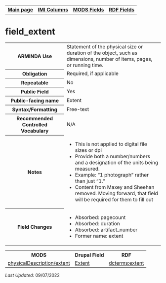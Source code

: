 <!DOCTYPE html>
<html>

<body>
<table style="width:100%">
  <tr>
    <th><a href="index.md">Main page</a></th>
	<th><a href="IMI.md">IMI Columns</a></th>
    <th><a href="MODS.md">MODS Fields</a></th>
    <th><a href="RDF.md">RDF Fields</a></th>
  </tr>
</table>

<h1>field_extent</h1>
<table>
<tr>
	<th>ARMINDA Use</th>
	<td>Statement of the physical size or duration of the object, such as dimensions, number of items, pages, or running time. </td>
</tr>
<tr>
	<th>Obligation</th>
	<td>Required, if applicable</td>
</tr>
<tr>
	<th>Repeatable</th>
	<td>No</td>
</tr>
<tr>
	<th>Public Field</th>
	<td>Yes</td>
</tr>
<tr>
	<th>Public-facing name</th>
	<td>Extent</td>
</tr>
<tr>
	<th>Syntax/Formatting</th>
	<td>Free-text</td>
</tr>
<tr>
	<th>Recommended Controlled Vocabulary</th>
	<td>N/A</td>
</tr>
<tr>
	<th>Notes</th>
	<td>
		<ul>
			<li>This is not applied to digital file sizes or dpi</li>
			<li>Provide both a number/numbers and a designation of the units being measured.</li>
			<li>Example: “1 photograph” rather than just “1.”</li>
			<li>Content from Maxey and Sheehan removed. Moving forward, that field will be required for them to fill out</li>
		</ul>
	</td>
</tr>
<tr>
	<th>Field Changes</th>
	<td>
		<ul>
			<li>Absorbed: pagecount</li>
			<li>Absorbed: duration</li>
			<li>Absorbed: artifact_number</li>
			<li>Former name: extent</li>
		</ul>
	</td>
</tr>
</table>
<table>
	<tr>
		<th>MODS</th>
		<th>Drupal Field</th>
		<th>RDF</th>
	</tr>
	<tr>
		<td><a href="mods.physicalDescription.extent.md">physicalDescription/extent </a></td> 
		<td><a href="DrupalFields.md#Extent">Extent</a></td>
		<td><a href="rdf.dcterms.extent.md">dcterms:extent</a></td>
	</tr>
</table>
<p><i>Last Updated: </i></font>09/07/2022</p>
</body>
</html>
